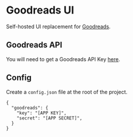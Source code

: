 # Goodreads UI

Self-hosted UI replacement for [Goodreads](https://www.goodreads.com).

## Goodreads API

You will need to get a Goodreads API Key [here](https://www.goodreads.com/api/keys).

## Config

Create a `config.json` file at the root of the project.

```
{
  "goodreads": {
    "key": "[APP KEY]",
    "secret": "[APP SECRET]",
  }
}
```